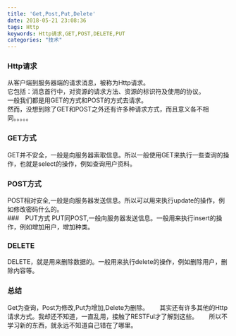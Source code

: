 ```yaml
---
title: 'Get,Post,Put,Delete'
date: 2018-05-21 23:08:36
tags: Http
keywords: Http请求,GET,POST,DELETE,PUT
categories: "技术"
---
```

### Http请求
从客户端到服务器端的请求消息，被称为Http请求。  
它包括：消息首行中，对资源的请求方法、资源的标识符及使用的协议。  
一般我们都是用GET的方式和POST的方式去请求。  
然而，没想到除了GET和POST之外还有许多种请求方式，而且意义各不相同。。。。。
<!--more-->
### GET方式
GET并不安全，一般是向服务器索取信息。所以一般使用GET来执行一些查询的操作，也就是select的操作，例如查询用户资料。  
### POST方式
POST相对安全,一般是向服务器发送信息。所以可以用来执行update的操作，例如修改密码什么的。  
###　PUT方式
PUT同POST,一般向服务器发送信息。一般用来执行insert的操作，例如增加用户，增加种类。　
### DELETE
DELETE，就是用来删除数据的。一般用来执行delete的操作，例如删除用户，删除内容等。

### 总结
Get为查询，Post为修改,Put为增加,Delete为删除。　　
其实还有许多其他的Http请求方式。我却还不知道，一直乱用，接触了RESTFul才了解到这些。　　
所以不学习新的东西，就永远不知道自己错在了哪里。
